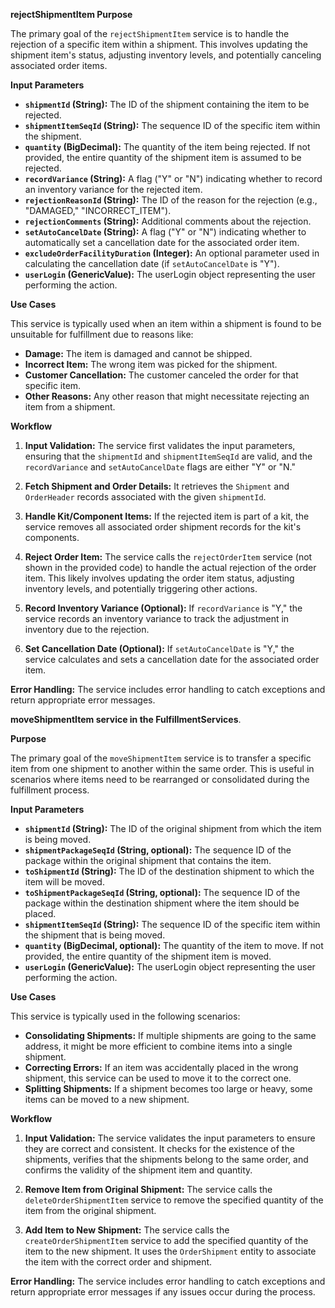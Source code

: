 **rejectShipmentItem Purpose**

The primary goal of the `rejectShipmentItem` service is to handle the rejection of a specific item within a shipment. This involves updating the shipment item's status, adjusting inventory levels, and potentially canceling associated order items.

**Input Parameters**

*   **`shipmentId` (String):** The ID of the shipment containing the item to be rejected.
*   **`shipmentItemSeqId` (String):** The sequence ID of the specific item within the shipment.
*   **`quantity` (BigDecimal):** The quantity of the item being rejected. If not provided, the entire quantity of the shipment item is assumed to be rejected.
*   **`recordVariance` (String):** A flag ("Y" or "N") indicating whether to record an inventory variance for the rejected item.
*   **`rejectionReasonId` (String):** The ID of the reason for the rejection (e.g., "DAMAGED," "INCORRECT_ITEM").
*   **`rejectionComments` (String):** Additional comments about the rejection.
*   **`setAutoCancelDate` (String):** A flag ("Y" or "N") indicating whether to automatically set a cancellation date for the associated order item.
*   **`excludeOrderFacilityDuration` (Integer):** An optional parameter used in calculating the cancellation date (if `setAutoCancelDate` is "Y").
*   **`userLogin` (GenericValue):** The userLogin object representing the user performing the action.

**Use Cases**

This service is typically used when an item within a shipment is found to be unsuitable for fulfillment due to reasons like:

*   **Damage:** The item is damaged and cannot be shipped.
*   **Incorrect Item:** The wrong item was picked for the shipment.
*   **Customer Cancellation:** The customer canceled the order for that specific item.
*   **Other Reasons:** Any other reason that might necessitate rejecting an item from a shipment.

**Workflow**

1.  **Input Validation:** The service first validates the input parameters, ensuring that the `shipmentId` and `shipmentItemSeqId` are valid, and the `recordVariance` and `setAutoCancelDate` flags are either "Y" or "N."

2.  **Fetch Shipment and Order Details:** It retrieves the `Shipment` and `OrderHeader` records associated with the given `shipmentId`.

3.  **Handle Kit/Component Items:** If the rejected item is part of a kit, the service removes all associated order shipment records for the kit's components.

4.  **Reject Order Item:** The service calls the `rejectOrderItem` service (not shown in the provided code) to handle the actual rejection of the order item. This likely involves updating the order item status, adjusting inventory levels, and potentially triggering other actions.

5.  **Record Inventory Variance (Optional):** If `recordVariance` is "Y," the service records an inventory variance to track the adjustment in inventory due to the rejection.

6.  **Set Cancellation Date (Optional):** If `setAutoCancelDate` is "Y," the service calculates and sets a cancellation date for the associated order item.

**Error Handling:** The service includes error handling to catch exceptions and return appropriate error messages.

**moveShipmentItem service in the FulfillmentServices**.

**Purpose**

The primary goal of the `moveShipmentItem` service is to transfer a specific item from one shipment to another within the same order. This is useful in scenarios where items need to be rearranged or consolidated during the fulfillment process.

**Input Parameters**

*   **`shipmentId` (String):** The ID of the original shipment from which the item is being moved.
*   **`shipmentPackageSeqId` (String, optional):** The sequence ID of the package within the original shipment that contains the item.
*   **`toShipmentId` (String):** The ID of the destination shipment to which the item will be moved.
*   **`toShipmentPackageSeqId` (String, optional):** The sequence ID of the package within the destination shipment where the item should be placed.
*   **`shipmentItemSeqId` (String):** The sequence ID of the specific item within the shipment that is being moved.
*   **`quantity` (BigDecimal, optional):** The quantity of the item to move. If not provided, the entire quantity of the shipment item is moved.
*   **`userLogin` (GenericValue):** The userLogin object representing the user performing the action.

**Use Cases**

This service is typically used in the following scenarios:

*   **Consolidating Shipments:** If multiple shipments are going to the same address, it might be more efficient to combine items into a single shipment.
*   **Correcting Errors:** If an item was accidentally placed in the wrong shipment, this service can be used to move it to the correct one.
*   **Splitting Shipments:** If a shipment becomes too large or heavy, some items can be moved to a new shipment.

**Workflow**

1.  **Input Validation:** The service validates the input parameters to ensure they are correct and consistent. It checks for the existence of the shipments, verifies that the shipments belong to the same order, and confirms the validity of the shipment item and quantity.

2.  **Remove Item from Original Shipment:** The service calls the `deleteOrderShipmentItem` service to remove the specified quantity of the item from the original shipment.

3.  **Add Item to New Shipment:** The service calls the `createOrderShipmentItem` service to add the specified quantity of the item to the new shipment. It uses the `OrderShipment` entity to associate the item with the correct order and shipment.

**Error Handling:** The service includes error handling to catch exceptions and return appropriate error messages if any issues occur during the process.

